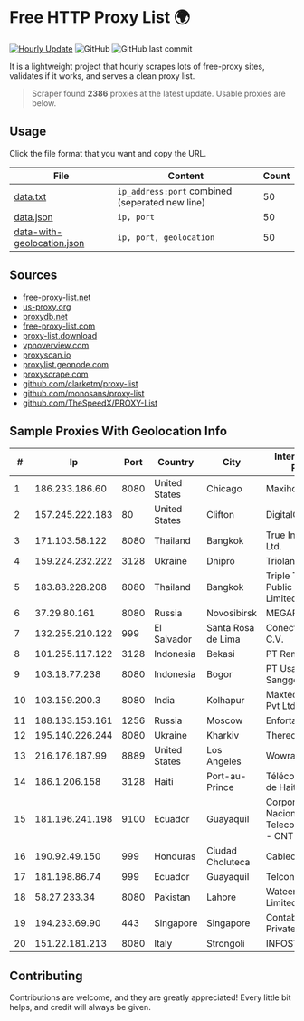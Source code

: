 
# Free HTTP Proxy List 🌍

[![Hourly Update](https://github.com/mertguvencli/http-proxy-list/actions/workflows/main.yml/badge.svg?branch=main)](https://github.com/mertguvencli/http-proxy-list/actions/workflows/main.yml)
![GitHub](https://img.shields.io/github/license/mertguvencli/http-proxy-list)
![GitHub last commit](https://img.shields.io/github/last-commit/mertguvencli/http-proxy-list)

It is a lightweight project that hourly scrapes lots of free-proxy sites, validates if it works, and serves a clean proxy list.


> Scraper found **2386** proxies at the latest update. Usable proxies are below.

## Usage

Click the file format that you want and copy the URL.


|File|Content|Count|
|----|-------|-----|
|[data.txt](https://raw.githubusercontent.com/mertguvencli/http-proxy-list/main/proxy-list/data.txt)|`ip_address:port` combined (seperated new line)|50|
|[data.json](https://raw.githubusercontent.com/mertguvencli/http-proxy-list/main/proxy-list/data.json)|`ip, port`|50|
|[data-with-geolocation.json](https://raw.githubusercontent.com/mertguvencli/http-proxy-list/main/proxy-list/data-with-geolocation.json)|`ip, port, geolocation`|50|

## Sources

* [free-proxy-list.net](https://free-proxy-list.net)
* [us-proxy.org](https://www.us-proxy.org)
* [proxydb.net](http://proxydb.net)
* [free-proxy-list.com](https://free-proxy-list.com/?page=&port=&type%5B%5D=http&type%5B%5D=https&up_time=0&search=Search)
* [proxy-list.download](https://www.proxy-list.download/HTTP)
* [vpnoverview.com](https://vpnoverview.com/privacy/anonymous-browsing/free-proxy-servers)
* [proxyscan.io](https://www.proxyscan.io)
* [proxylist.geonode.com](https://proxylist.geonode.com/api/proxy-list?limit=300&page=1&sort_by=lastChecked&sort_type=desc&protocols=http,https)
* [proxyscrape.com](https://api.proxyscrape.com/v2/?request=displayproxies&protocol=http&timeout=10000&country=all&ssl=all&anonymity=all)
* [github.com/clarketm/proxy-list](https://raw.githubusercontent.com/clarketm/proxy-list/master/proxy-list-raw.txt)
* [github.com/monosans/proxy-list](https://raw.githubusercontent.com/monosans/proxy-list/main/proxies/http.txt)
* [github.com/TheSpeedX/PROXY-List](https://raw.githubusercontent.com/TheSpeedX/PROXY-List/master/http.txt)


## Sample Proxies With Geolocation Info

|#|Ip|Port|Country|City|Internet Service Provider|
|-|--|----|-------|----|-------------------------|
|1|186.233.186.60|8080|United States|Chicago|Maxihost LTDA|
|2|157.245.222.183|80|United States|Clifton|DigitalOcean, LLC|
|3|171.103.58.122|8080|Thailand|Bangkok|True Internet Co., Ltd.|
|4|159.224.232.222|3128|Ukraine|Dnipro|Triolan|
|5|183.88.228.208|8080|Thailand|Bangkok|Triple T Broadband Public Company Limited|
|6|37.29.80.161|8080|Russia|Novosibirsk|MEGAFONSIB|
|7|132.255.210.122|999|El Salvador|Santa Rosa de Lima|Conective S.a. De C.V.|
|8|101.255.117.122|3128|Indonesia|Bekasi|PT Remala Abadi|
|9|103.18.77.238|8080|Indonesia|Bogor|PT Usaha Adi Sanggoro|
|10|103.159.200.3|8080|India|Kolhapur|Maxtech Broadband Pvt Ltd|
|11|188.133.153.161|1256|Russia|Moscow|Enforta-MSK|
|12|195.140.226.244|8080|Ukraine|Kharkiv|Therecom Ltd|
|13|216.176.187.99|8889|United States|Los Angeles|Wowrack.com|
|14|186.1.206.158|3128|Haiti|Port-au-Prince|Télécommunications de Haití (Teleco)|
|15|181.196.241.198|9100|Ecuador|Guayaquil|Corporacion Nacional De Telecomunicaciones - CNT EP|
|16|190.92.49.150|999|Honduras|Ciudad Choluteca|Cablecolor S.A.|
|17|181.198.86.74|999|Ecuador|Guayaquil|Telconet S.A|
|18|58.27.233.34|8080|Pakistan|Lahore|Wateen Telecom Limited|
|19|194.233.69.90|443|Singapore|Singapore|Contabo Asia Private Limited|
|20|151.22.181.213|8080|Italy|Strongoli|INFOSTRADA|



## Contributing

Contributions are welcome, and they are greatly appreciated! Every
little bit helps, and credit will always be given.

